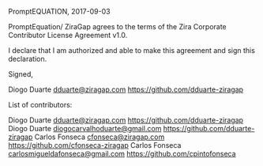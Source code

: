 PromptEQUATION, 2017-09-03

PromptEquation/ ZiraGap agrees to the terms of the Zira Corporate Contributor License
Agreement v1.0.

I declare that I am authorized and able to make this agreement and sign this
declaration.

Signed,

Diogo Duarte dduarte@ziragap.com https://github.com/dduarte-ziragap

List of contributors:

Diogo Duarte dduarte@ziragap.com https://github.com/dduarte-ziragap
Diogo Duarte diogocarvalhoduarte@gmail.com https://github.com/dduarte-ziragap
Carlos Fonseca cfonseca@ziragap.com https://github.com/cfonseca-ziragap
Carlos Fonseca carlosmigueldafonseca@gmail.com https://github.com/cpintofonseca
